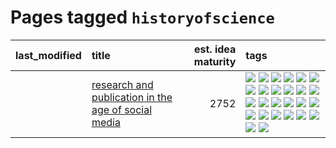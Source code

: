 # Pages tagged `historyofscience`

|last_modified|title|est. idea maturity|tags
|:---|:---|---:|:---|
||[research and publication in the age of social media](../research-and-social.md)|2752|[![](https://img.shields.io/badge/tag-arxiv-4bcfd8)](../tags/arxiv.md) [![](https://img.shields.io/badge/tag-citation-fda5ff)](../tags/citation.md) [![](https://img.shields.io/badge/tag-corrections-ff6770)](../tags/corrections.md) [![](https://img.shields.io/badge/tag-credit-4aea2)](../tags/credit.md) [![](https://img.shields.io/badge/tag-curation-a4124b)](../tags/curation.md) [![](https://img.shields.io/badge/tag-discoverability-834fc2)](../tags/discoverability.md) [![](https://img.shields.io/badge/tag-discussion-96f021)](../tags/discussion.md) [![](https://img.shields.io/badge/tag-feed-2b1421)](../tags/feed.md) [![](https://img.shields.io/badge/tag-git-734214)](../tags/git.md) [![](https://img.shields.io/badge/tag-github-997e5)](../tags/github.md) [![](https://img.shields.io/badge/tag-historyofscience-a9524c)](../tags/historyofscience.md) [![](https://img.shields.io/badge/tag-mastodon-ebbec3)](../tags/mastodon.md) [![](https://img.shields.io/badge/tag-openreview-112e27)](../tags/openreview.md) [![](https://img.shields.io/badge/tag-paperswithcode-da6994)](../tags/paperswithcode.md) [![](https://img.shields.io/badge/tag-platform-d5f6c6)](../tags/platform.md) [![](https://img.shields.io/badge/tag-publication-acaf3f)](../tags/publication.md) [![](https://img.shields.io/badge/tag-reproducibility-77a0)](../tags/reproducibility.md) [![](https://img.shields.io/badge/tag-research-5d9a82)](../tags/research.md) [![](https://img.shields.io/badge/tag-retractions-aa21fc)](../tags/retractions.md) [![](https://img.shields.io/badge/tag-search-869bd0)](../tags/search.md) [![](https://img.shields.io/badge/tag-socialmedia-c4c41f)](../tags/socialmedia.md) [![](https://img.shields.io/badge/tag-stackoverflow-53417a)](../tags/stackoverflow.md) [![](https://img.shields.io/badge/tag-subscription-92ab1c)](../tags/subscription.md) [![](https://img.shields.io/badge/tag-transparency-2b6571)](../tags/transparency.md) [![](https://img.shields.io/badge/tag-twitter-12f6d5)](../tags/twitter.md) [![](https://img.shields.io/badge/tag-validation-48fb29)](../tags/validation.md)|